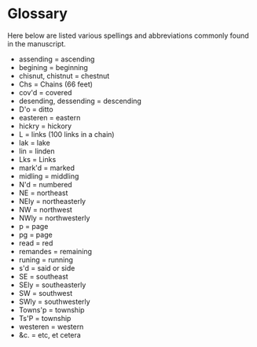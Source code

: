 # Glossary

Here below are listed various spellings and abbreviations commonly found in the manuscript.

- assending = ascending
- begining = beginning
- chisnut, chistnut = chestnut
- Chs = Chains (66 feet)
- cov'd = covered
- desending, dessending = descending
- D'o = ditto
- easteren = eastern
- hickry = hickory
- L = links (100 links in a chain)
- lak = lake
- lin = linden
- Lks = Links
- mark'd = marked
- midling = middling
- N'd = numbered
- NE = northeast
- NEly = northeasterly
- NW = northwest
- NWly = northwesterly
- p = page
- pg = page
- read = red
- remandes = remaining
- runing = running
- s'd = said or side
- SE = southeast
- SEly = southeasterly
- SW = southwest
- SWly = southwesterly
- Towns'p = township
- Ts'P = township
- westeren = western
- &c. = etc, et cetera

